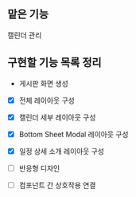 ## 맡은 기능

캘린더 관리

## 구현할 기능 목록 정리

- 게시판 화면 생성

- [x] 전체 레이아웃 구성

- [x] 캘린더 세부 레이아웃 구성

- [x] Bottom Sheet Modal 레이아웃 구성

- [x] 일정 상세 소개 레이아웃 구성

- [ ] 반응형 디자인

- [ ] 컴포넌트 간 상호작용 연결
